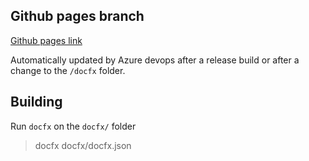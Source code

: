 ## Github pages branch

[Github pages link](https://dsafa.github.io/audio-band/index.html)

Automatically updated by Azure devops after a release build or after a change to the `/docfx` folder.


## Building
Run `docfx` on the `docfx/` folder
> docfx docfx/docfx.json
